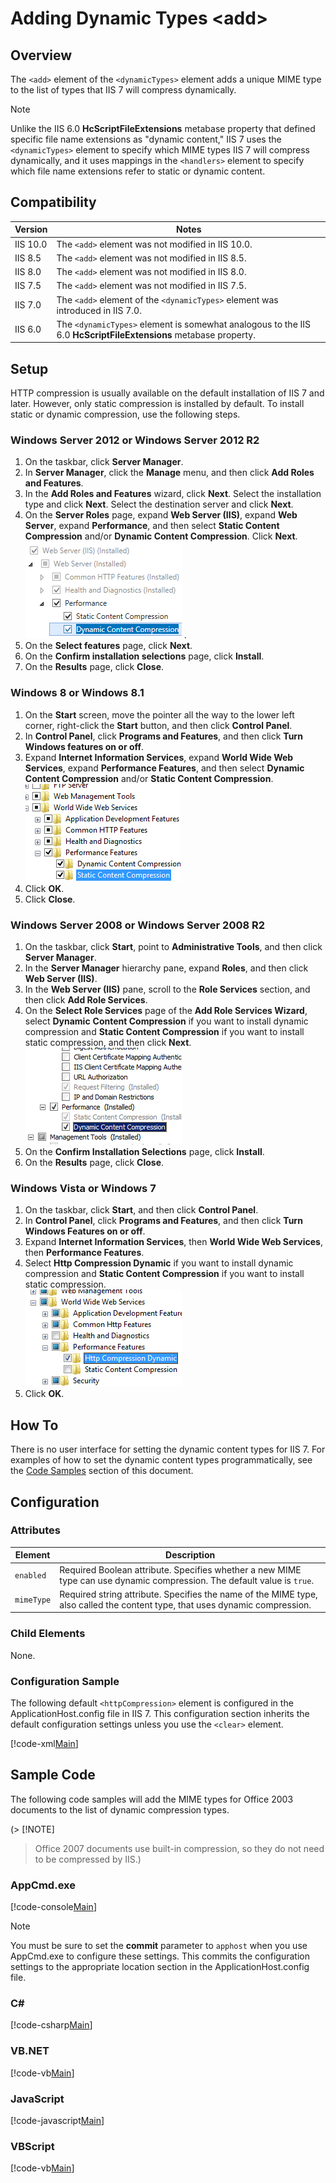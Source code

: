 Adding Dynamic Types &lt;add&gt;
====================
<a id="001"></a>
## Overview

The `<add>` element of the `<dynamicTypes>` element adds a unique MIME type to the list of types that IIS 7 will compress dynamically.

> [!NOTE]
> Unlike the IIS 6.0 **HcScriptFileExtensions** metabase property that defined specific file name extensions as "dynamic content," IIS 7 uses the `<dynamicTypes>` element to specify which MIME types IIS 7 will compress dynamically, and it uses mappings in the `<handlers>` element to specify which file name extensions refer to static or dynamic content.

<a id="002"></a>
## Compatibility

| Version | Notes |
| --- | --- |
| IIS 10.0 | The `<add>` element was not modified in IIS 10.0. |
| IIS 8.5 | The `<add>` element was not modified in IIS 8.5. |
| IIS 8.0 | The `<add>` element was not modified in IIS 8.0. |
| IIS 7.5 | The `<add>` element was not modified in IIS 7.5. |
| IIS 7.0 | The `<add>` element of the `<dynamicTypes>` element was introduced in IIS 7.0. |
| IIS 6.0 | The `<dynamicTypes>` element is somewhat analogous to the IIS 6.0 **HcScriptFileExtensions** metabase property. |

<a id="003"></a>
## Setup

HTTP compression is usually available on the default installation of IIS 7 and later. However, only static compression is installed by default. To install static or dynamic compression, use the following steps.

### Windows Server 2012 or Windows Server 2012 R2

1. On the taskbar, click **Server Manager**.
2. In **Server Manager**, click the **Manage** menu, and then click **Add Roles and Features**.
3. In the **Add Roles and Features** wizard, click **Next**. Select the installation type and click **Next**. Select the destination server and click **Next**.
4. On the **Server Roles** page, expand **Web Server (IIS)**, expand **Web Server**, expand **Performance**, and then select **Static Content Compression** and/or **Dynamic Content Compression**. Click **Next**.  
    [![](add/_static/image2.png)](add/_static/image1.png) .
5. On the **Select features** page, click **Next**.
6. On the **Confirm installation selections** page, click **Install**.
7. On the **Results** page, click **Close**.

### Windows 8 or Windows 8.1

1. On the **Start** screen, move the pointer all the way to the lower left corner, right-click the **Start** button, and then click **Control Panel**.
2. In **Control Panel**, click **Programs and Features**, and then click **Turn Windows features on or off**.
3. Expand **Internet Information Services**, expand **World Wide Web Services**, expand **Performance Features**, and then select **Dynamic Content Compression** and/or **Static Content Compression**.  
    [![](add/_static/image4.png)](add/_static/image3.png)
4. Click **OK**.
5. Click **Close**.

### Windows Server 2008 or Windows Server 2008 R2

1. On the taskbar, click **Start**, point to **Administrative Tools**, and then click **Server Manager**.
2. In the **Server Manager** hierarchy pane, expand **Roles**, and then click **Web Server (IIS)**.
3. In the **Web Server (IIS)** pane, scroll to the **Role Services** section, and then click **Add Role Services**.
4. On the **Select Role Services** page of the **Add Role Services Wizard**, select **Dynamic** **Content Compression** if you want to install dynamic compression and **Static Content Compression** if you want to install static compression, and then click **Next**.  
    [![](add/_static/image6.png)](add/_static/image5.png)
5. On the **Confirm Installation Selections** page, click **Install**.
6. On the **Results** page, click **Close**.

### Windows Vista or Windows 7

1. On the taskbar, click **Start**, and then click **Control Panel**.
2. In **Control Panel**, click **Programs and Features**, and then click **Turn Windows Features on or off**.
3. Expand **Internet Information Services**, then **World Wide Web Services**, then **Performance Features**.
4. Select **Http Compression Dynamic** if you want to install dynamic compression and **Static Content Compression** if you want to install static compression.   
    [![](add/_static/image8.png)](add/_static/image7.png)
5. Click **OK**.
 
<a id="004"></a>
## How To

There is no user interface for setting the dynamic content types for IIS 7. For examples of how to set the dynamic content types programmatically, see the [Code Samples](#006) section of this document.

<a id="005"></a>
## Configuration

### Attributes

| Element | Description |
| --- | --- |
| `enabled` | Required Boolean attribute. Specifies whether a new MIME type can use dynamic compression. The default value is `true`. |
| `mimeType` | Required string attribute. Specifies the name of the MIME type, also called the content type, that uses dynamic compression. |

### Child Elements

None.

### Configuration Sample

The following default `<httpCompression>` element is configured in the ApplicationHost.config file in IIS 7. This configuration section inherits the default configuration settings unless you use the `<clear>` element.

[!code-xml[Main](add/samples/sample1.xml)]

<a id="006"></a>
## Sample Code

The following code samples will add the MIME types for Office 2003 documents to the list of dynamic compression types.  
  
 (> [!NOTE]
> Office 2007 documents use built-in compression, so they do not need to be compressed by IIS.)

### AppCmd.exe

[!code-console[Main](add/samples/sample2.cmd)]

> [!NOTE]
> You must be sure to set the **commit** parameter to `apphost` when you use AppCmd.exe to configure these settings. This commits the configuration settings to the appropriate location section in the ApplicationHost.config file.

### C#

[!code-csharp[Main](add/samples/sample3.cs)]

### VB.NET

[!code-vb[Main](add/samples/sample4.vb)]

### JavaScript

[!code-javascript[Main](add/samples/sample5.js)]

### VBScript

[!code-vb[Main](add/samples/sample6.vb)]
